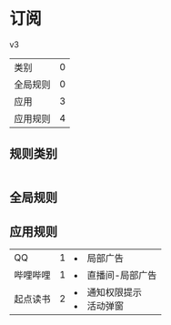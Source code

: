 # 订阅

v3

|||
| - |:-:|
|类别|0|
|全局规则|0|
|应用|3|
|应用规则|4|

## 规则类别

|||
| - |:-:|


## 全局规则



## 应用规则

||||
| - |:-:|-|
|QQ|1|<li>局部广告|
|哔哩哔哩|1|<li>直播间-局部广告|
|起点读书|2|<li>通知权限提示<li>活动弹窗|
